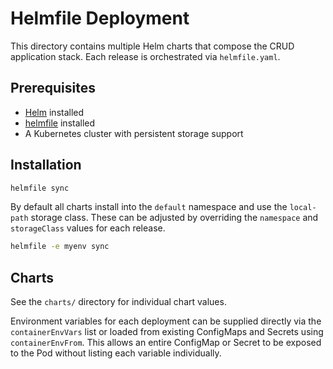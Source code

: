 # Helmfile Deployment

This directory contains multiple Helm charts that compose the CRUD application stack. Each release is orchestrated via `helmfile.yaml`.

## Prerequisites

* [Helm](https://helm.sh/) installed
* [helmfile](https://github.com/helmfile/helmfile) installed
* A Kubernetes cluster with persistent storage support

## Installation

```bash
helmfile sync
```

By default all charts install into the `default` namespace and use the `local-path` storage class. These can be adjusted by overriding the `namespace` and `storageClass` values for each release.

```bash
helmfile -e myenv sync
```

## Charts

See the `charts/` directory for individual chart values.

Environment variables for each deployment can be supplied directly via the
`containerEnvVars` list or loaded from existing ConfigMaps and Secrets using
`containerEnvFrom`. This allows an entire ConfigMap or Secret to be exposed to
the Pod without listing each variable individually.
